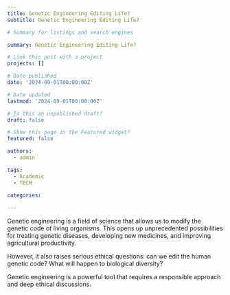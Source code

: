 ```yaml
---
title: Genetic Engineering Editing Life?
subtitle: Genetic Engineering Editing Life?

# Summary for listings and search engines

summary: Genetic Engineering Editing Life?

# Link this post with a project
projects: []

# Date published
date: '2024-09-01T00:00:00Z'

# Date updated
lastmod: '2024-09-01T00:00:00Z'

# Is this an unpublished draft?
draft: false

# Show this page in the Featured widget?
featured: false

authors:
  - admin

tags:
  - Academic
  - TECH

categories:
  
---
```


Genetic engineering is a field of science that allows us to modify the genetic code of living organisms. This opens up unprecedented possibilities for treating genetic diseases, developing new medicines, and improving agricultural productivity.

However, it also raises serious ethical questions: can we edit the human genetic code? What will happen to biological diversity?

Genetic engineering is a powerful tool that requires a responsible approach and deep ethical discussions.
